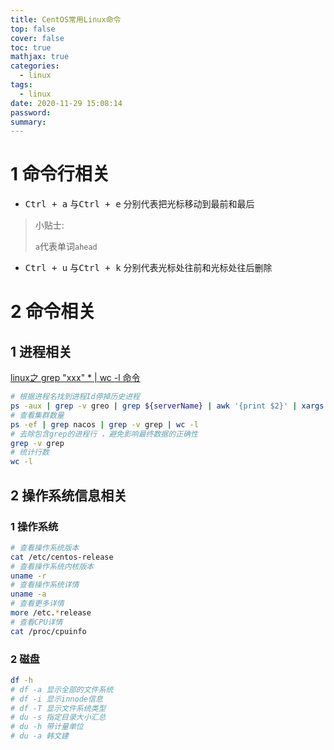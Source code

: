 ```yaml
---
title: CentOS常用Linux命令
top: false
cover: false
toc: true
mathjax: true
categories:
  - linux
tags:
  - linux
date: 2020-11-29 15:08:14
password:
summary:
---
```


# 1 命令行相关

* <kbd>Ctrl + a</kbd> 与<kbd>Ctrl + e</kbd> 分别代表把光标移动到最前和最后

> 小贴士:
>
> `a`代表单词`ahead`

* <kbd>Ctrl + u</kbd> 与<kbd>Ctrl + k</kbd> 分别代表光标处往前和光标处往后删除

  

# 2 命令相关

## 1 进程相关

[linux之 grep "xxx" * | wc -l 命令](https://blog.csdn.net/sinat_27403673/article/details/84670428)

```bash
# 根据进程名找到进程Id停掉历史进程
ps -aux | grep -v greo | grep ${serverName} | awk '{print $2}' | xargs kill -9
# 查看集群数量
ps -ef | grep nacos | grep -v grep | wc -l
# 去除包含grep的进程行 ，避免影响最终数据的正确性 
grep -v grep 
# 统计行数
wc -l
```

## 2 操作系统信息相关

### 1 操作系统

```bash
# 查看操作系统版本
cat /etc/centos-release
# 查看操作系统内核版本
uname -r
# 查看操作系统详情
uname -a
# 查看更多详情
more /etc.*release
# 查看CPU详情
cat /proc/cpuinfo
```

### 2 磁盘

```bash
df -h 
# df -a 显示全部的文件系统
# df -i 显示innode信息
# df -T 显示文件系统类型
# du -s 指定目录大小汇总
# du -h 带计量单位
# du -a 韩文建

```

